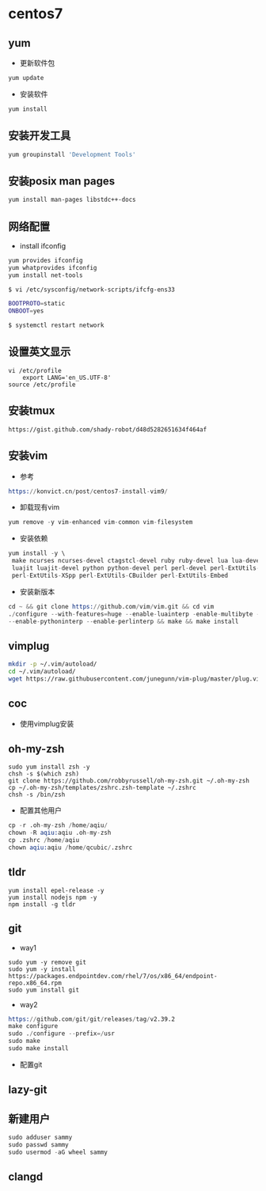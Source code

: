 # centos7

## yum

* 更新软件包

```bash
yum update
```

* 安装软件

```bash
yum install
```

## 安装开发工具

```bash
yum groupinstall 'Development Tools'
```

## 安装posix man pages

```bash
yum install man-pages libstdc++-docs
```

## 网络配置

* install ifconfig

```bash
yum provides ifconfig
yum whatprovides ifconfig
yum install net-tools
```

```bash
$ vi /etc/sysconfig/network-scripts/ifcfg-ens33

BOOTPROTO=static
ONBOOT=yes

$ systemctl restart network
```

## 设置英文显示

```shell
vi /etc/profile
    export LANG='en_US.UTF-8'
source /etc/profile
```

## 安装tmux

```shell
https://gist.github.com/shady-robot/d48d5282651634f464af
```

## 安装vim

* 参考

```s
https://konvict.cn/post/centos7-install-vim9/
```

* 卸载现有vim

```s
yum remove -y vim-enhanced vim-common vim-filesystem
```

* 安装依赖

```s
yum install -y \
 make ncurses ncurses-devel ctagstcl-devel ruby ruby-devel lua lua-devel \
 luajit luajit-devel python python-devel perl perl-devel perl-ExtUtils-ParseXS \
 perl-ExtUtils-XSpp perl-ExtUtils-CBuilder perl-ExtUtils-Embed
```

* 安装新版本

```s
cd ~ && git clone https://github.com/vim/vim.git && cd vim
./configure --with-features=huge --enable-luainterp -enable-multibyte --enable-rubyinterp \
--enable-pythoninterp --enable-perlinterp && make && make install
```

## vimplug

```bash
mkdir -p ~/.vim/autoload/
cd ~/.vim/autoload/
wget https://raw.githubusercontent.com/junegunn/vim-plug/master/plug.vim 
```

## coc

* 使用vimplug安装

## oh-my-zsh

```shell
sudo yum install zsh -y
chsh -s $(which zsh)
git clone https://github.com/robbyrussell/oh-my-zsh.git ~/.oh-my-zsh
cp ~/.oh-my-zsh/templates/zshrc.zsh-template ~/.zshrc
chsh -s /bin/zsh
```

* 配置其他用户

```s
cp -r .oh-my-zsh /home/aqiu/
chown -R aqiu:aqiu .oh-my-zsh
cp .zshrc /home/aqiu
chown aqiu:aqiu /home/qcubic/.zshrc
```

## tldr

```shell
yum install epel-release -y
yum install nodejs npm -y
npm install -g tldr
```

## git

* way1

```shell
sudo yum -y remove git
sudo yum -y install https://packages.endpointdev.com/rhel/7/os/x86_64/endpoint-repo.x86_64.rpm
sudo yum install git
```

* way2

```s
https://github.com/git/git/releases/tag/v2.39.2
make configure
sudo ./configure --prefix=/usr
sudo make
sudo make install
```

* 配置git

## lazy-git

## 新建用户

```s
sudo adduser sammy
sudo passwd sammy
sudo usermod -aG wheel sammy
```

## clangd
